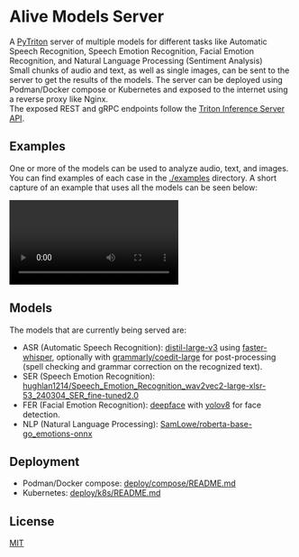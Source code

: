 # Alive Models Server

A [PyTriton](https://triton-inference-server.github.io/pytriton) server of multiple models for different tasks like Automatic Speech Recognition, Speech Emotion Recognition, Facial Emotion Recognition, and Natural Language Processing (Sentiment Analysis)  
Small chunks of audio and text, as well as single images, can be sent to the server to get the results of the models.
The server can be deployed using Podman/Docker compose or Kubernetes and exposed to the internet using a reverse proxy like Nginx.  
The exposed REST and gRPC endpoints follow the [Triton Inference Server API](https://docs.nvidia.com/deeplearning/triton-inference-server/user-guide/docs/customization_guide/inference_protocols.html).

## Examples

One or more of the models can be used to analyze audio, text, and images.  
You can find examples of each case in the [./examples](examples) directory.
A short capture of an example that uses all the models can be seen below:

<video src="https://github.com/thingenious/alive_models/assets/4764837/d20516d5-6afe-415b-93f5-b4e264d5f0e8" type="video/mp4"></video>

## Models

The models that are currently being served are:

- ASR (Automatic Speech Recognition): [distil-large-v3](https://huggingface.co/distil-whisper/distil-large-v3) using [faster-whisper](https://github.com/SYSTRAN/faster-whisper), optionally with [grammarly/coedit-large](https://huggingface.co/grammarly/coedit-large) for post-processing (spell checking and grammar correction on the recognized text).
- SER (Speech Emotion Recognition): [hughlan1214/Speech_Emotion_Recognition_wav2vec2-large-xlsr-53_240304_SER_fine-tuned2.0](https://huggingface.co/hughlan1214/Speech_Emotion_Recognition_wav2vec2-large-xlsr-53_240304_SER_fine-tuned2.0)
- FER (Facial Emotion Recognition): [deepface](https://github.com/serengil/deepface) with [yolov8](https://github.com/ultralytics/ultralytics) for face detection.
- NLP (Natural Language Processing): [SamLowe/roberta-base-go_emotions-onnx](https://huggingface.co/SamLowe/roberta-base-go_emotions-onnx)

## Deployment

- Podman/Docker compose: [deploy/compose/README.md](deploy/compose/README.md)
- Kubernetes: [deploy/k8s/README.md](deploy/k8s/README.md)

## License

[MIT](LICENSE)

